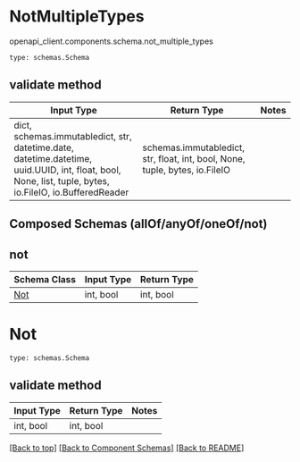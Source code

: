 # NotMultipleTypes
openapi_client.components.schema.not_multiple_types
```
type: schemas.Schema
```

## validate method
Input Type | Return Type | Notes
------------ | ------------- | -------------
dict, schemas.immutabledict, str, datetime.date, datetime.datetime, uuid.UUID, int, float, bool, None, list, tuple, bytes, io.FileIO, io.BufferedReader | schemas.immutabledict, str, float, int, bool, None, tuple, bytes, io.FileIO |

## Composed Schemas (allOf/anyOf/oneOf/not)
## not
Schema Class | Input Type | Return Type
------------ | ---------- | -----------
[Not](#not) | int, bool | int, bool

# Not
```
type: schemas.Schema
```

## validate method
Input Type | Return Type | Notes
------------ | ------------- | -------------
int, bool | int, bool |

[[Back to top]](#top) [[Back to Component Schemas]](../../../README.md#Component-Schemas) [[Back to README]](../../../README.md)
